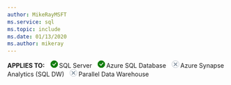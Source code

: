```yaml
---
author: MikeRayMSFT
ms.service: sql
ms.topic: include
ms.date: 01/13/2020
ms.author: mikeray
---
```


<Token>**APPLIES TO:** ![Yes](media/yes-icon.png)SQL Server ![Yes](media/yes-icon.png)Azure SQL Database ![No](media/no-icon.png)Azure Synapse Analytics (SQL DW) ![No](media/no-icon.png)Parallel Data Warehouse </Token>

